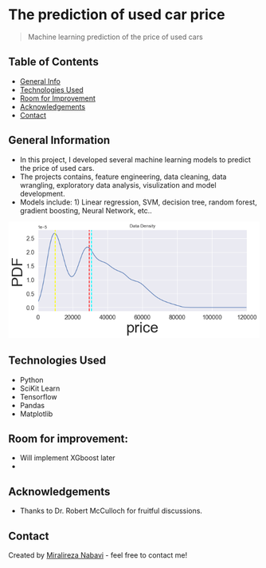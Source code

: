 # The prediction of used car price
> Machine learning prediction of the price of used cars

## Table of Contents
* [General Info](#general-information)
* [Technologies Used](#technologies-used)
* [Room for Improvement](#room-for-improvement)
* [Acknowledgements](#acknowledgements)
* [Contact](#contact)
<!-- * [License](#license) -->


## General Information
- In this project, I developed several machine learning models to predict the price of used cars.
- The projects contains, feature engineering, data cleaning, data wrangling, exploratory data analysis, visulization and model development.
- Models include: 1) Linear regression, SVM, decision tree, random forest, gradient boosting, Neural Network, etc..

![Example screenshot](./Figures/PDF_price.png)
<!-- If you have screenshots you'd like to share, include them here. -->

## Technologies Used
- Python
- SciKit Learn
- Tensorflow
- Pandas
- Matplotlib

## Room for improvement:
- Will implement XGboost later
- 


## Acknowledgements
- Thanks to Dr. Robert McCulloch for fruitful discussions.


## Contact
Created by [Miralireza Nabavi](anabavib@asu.edu) - feel free to contact me!
